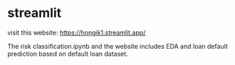 # streamlit

visit this website: https://hongik1.streamlit.app/

The risk classification.ipynb and the website includes EDA and loan default prediction based on default loan dataset.
